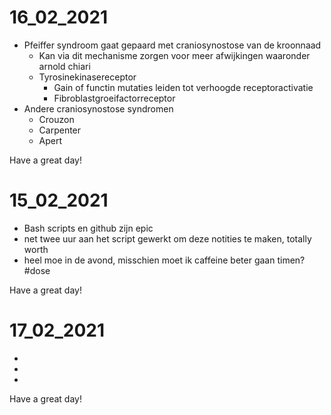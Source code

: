 # 16_02_2021
* Pfeiffer syndroom gaat gepaard met craniosynostose van de kroonnaad 
  * Kan via dit mechanisme zorgen voor meer afwijkingen waaronder arnold chiari 
  * Tyrosinekinasereceptor
    * Gain of functin mutaties leiden tot verhoogde receptoractivatie
    * Fibroblastgroeifactorreceptor
* Andere craniosynostose syndromen
  * Crouzon
  * Carpenter
  * Apert



Have a great day!

# 15_02_2021
* Bash scripts en github zijn epic 
* net twee uur aan het script gewerkt om deze notities te maken, totally worth 
* heel moe in de avond, misschien moet ik caffeine beter gaan timen? #dose



Have a great day!

# 17_02_2021
* 
* 
* 



Have a great day!

